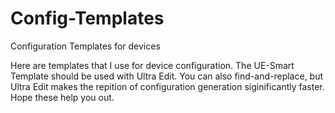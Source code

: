 # Config-Templates
Configuration Templates for devices

Here are templates that I use for device configuration. The UE-Smart Template should be used with Ultra Edit. You can also find-and-replace, but Ultra Edit makes the repition of configuration generation siginificantly faster. Hope these help you out.
